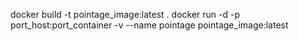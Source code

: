 docker build -t pointage_image:latest .
docker run -d -p port_host:port_container -v --name pointage pointage_image:latest
